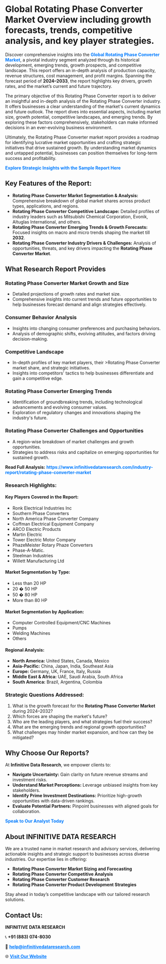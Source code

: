 <h1>Global Rotating Phase Converter Market Overview including growth forecasts, trends, competitive analysis, and key player strategies.</h1>
<p>
Discover comprehensive insights into the 
<a href="https://www.infinitivedataresearch.com/industry-report/rotating-phase-converter-market" rel="dofollow" style="color: #007BFF; text-decoration: none;"><strong>Global Rotating Phase Converter Market</strong></a>, a pivotal industry segment analyzed through its historical development, emerging trends, growth prospects, and competitive landscape. This report offers an in-depth analysis of production capacity, revenue structures, cost management, and profit margins. Spanning the forecast period of <strong>2024–2033</strong>, the report highlights key drivers, growth rates, and the market’s current and future trajectory.
</p>
<p>
The primary objective of this Rotating Phase Converter report is to deliver an insightful and in-depth analysis of the Rotating Phase Converter industry. It offers businesses a clear understanding of the market's current dynamics and future outlook. The report dives into essential aspects, including market size, growth potential, competitive landscapes, and emerging trends. By exploring these factors comprehensively, stakeholders can make informed decisions in an ever-evolving business environment.
</p>
<p>
Ultimately, the Rotating Phase Converter market report provides a roadmap for identifying lucrative market opportunities and crafting strategic initiatives that drive sustained growth. By understanding market dynamics and untapped potential, businesses can position themselves for long-term success and profitability.
</p>
<p>
<a href="https://www.infinitivedataresearch.com/request-sample/reportId=106428" style="color: #007BFF; text-decoration: none;"><strong>Explore Strategic Insights with the Sample Report Here</strong></a>
</p>

<h2>Key Features of the Report:</h2>
<ul>
<li><strong>Rotating Phase Converter Market Segmentation & Analysis:</strong> Comprehensive breakdown of global market shares across product types, applications, and regions.</li>
<li><strong>Rotating Phase Converter Competitive Landscape:</strong> Detailed profiles of industry leaders such as Mitsubishi Chemical Corporation, Evonik, Altuglas International, and others.</li>
<li><strong>Rotating Phase Converter Emerging Trends & Growth Forecasts:</strong> Focused insights on macro and micro trends shaping the market till <strong>2032</strong>.</li>
<li><strong>Rotating Phase Converter Industry Drivers & Challenges:</strong> Analysis of opportunities, threats, and key drivers impacting the <strong>Rotating Phase Converter Market</strong>.</li>
</ul>

<h2>What Research Report Provides</h2>
<h3>Rotating Phase Converter Market Growth and Size</h3>
<ul>
<li>Detailed projections of growth rates and market size.</li>
<li>Comprehensive insights into current trends and future opportunities to help businesses forecast demand and align strategies effectively.</li>
</ul>

<h3>Consumer Behavior Analysis</h3>
<ul>
<li>Insights into changing consumer preferences and purchasing behaviors.</li>
<li>Analysis of demographic shifts, evolving attitudes, and factors driving decision-making.</li>
</ul>

<h3>Competitive Landscape</h3>
<ul>
<li>In-depth profiles of key market players, their >Rotating Phase Converter market share, and strategic initiatives.</li>
<li>Insights into competitors' tactics to help businesses differentiate and gain a competitive edge.</li>
</ul>

<h3>Rotating Phase Converter Emerging Trends</h3>
<ul>
<li>Identification of groundbreaking trends, including technological advancements and evolving consumer values.</li>
<li>Exploration of regulatory changes and innovations shaping the industry's future.</li>
</ul>

<h3>Rotating Phase Converter Challenges and Opportunities</h3>
<ul>
<li>A region-wise breakdown of market challenges and growth opportunities.</li>
<li>Strategies to address risks and capitalize on emerging opportunities for sustained growth.</li>
</ul>
<p><strong>Read Full Analysis:</strong> <a href="https://www.infinitivedataresearch.com/industry-report/rotating-phase-converter-market" rel="dofollow" style="color: #007BFF; text-decoration: none;"><strong>https://www.infinitivedataresearch.com/industry-report/rotating-phase-converter-market</strong></a></p>
<h3>Research Highlights:</h3>
<h4>Key Players Covered in the Report:</h4>
<ul><li>Ronk Electrical Industries Inc</li><li>Southern Phase Converters</li><li>North America Phase Converter Company</li><li>Coffman Electrical Equipment Company</li><li>ARCO Electric Products</li><li>Martin Electric</li><li>Tower Electric Motor Company</li><li>PhazeMeister Rotary Phaze Converters</li><li>Phase-A-Matic.</li><li>Steelman Industries</li><li>Willett Manufacturing Ltd</li></ul>
<h4>Market Segmentation by Type:</h4>
<ul><li>Less than 20 HP</li><li>20 � 50 HP</li><li>50 � 80 HP</li><li>More than 80 HP</li></ul>
<h4>Market Segmentation by Application:</h4>
<ul><li>Computer Controlled Equipment/CNC Machines</li><li>Pumps</li><li>Welding Machines</li><li>Others</li></ul>

<h4>Regional Analysis:</h4>
<ul>
<li><strong>North America:</strong> United States, Canada, Mexico</li>
<li><strong>Asia-Pacific:</strong> China, Japan, India, Southeast Asia</li>
<li><strong>Europe:</strong> Germany, UK, France, Italy, Russia</li>
<li><strong>Middle East & Africa:</strong> UAE, Saudi Arabia, South Africa</li>
<li><strong>South America:</strong> Brazil, Argentina, Colombia</li>
</ul>

<h3>Strategic Questions Addressed:</h3>
<ol>
<li>What is the growth forecast for the <strong>Rotating Phase Converter Market</strong> during 2024–2032?</li>
<li>Which forces are shaping the market's future?</li>
<li>Who are the leading players, and what strategies fuel their success?</li>
<li>What are the emerging trends and regional growth opportunities?</li>
<li>What challenges may hinder market expansion, and how can they be mitigated?</li>
</ol>

<h2>Why Choose Our Reports?</h2>
<p>At <strong>Infinitive Data Research</strong>, we empower clients to:</p>
<ul>
<li><strong>Navigate Uncertainty:</strong> Gain clarity on future revenue streams and investment risks.</li>
<li><strong>Understand Market Perceptions:</strong> Leverage unbiased insights from key stakeholders.</li>
<li><strong>Identify Prime Investment Destinations:</strong> Prioritize high-growth opportunities with data-driven rankings.</li>
<li><strong>Evaluate Potential Partners:</strong> Pinpoint businesses with aligned goals for collaboration.</li>
</ul>
<p><a href="https://www.infinitivedataresearch.com/industry-report/rotating-phase-converter-market" rel="dofollow" style="color: #007BFF; text-decoration: none;"><strong>Speak to Our Analyst Today</strong></a></p>

<h2>About INFINITIVE DATA RESEARCH</h2>
<p>We are a trusted name in market research and advisory services, delivering actionable insights and strategic support to businesses across diverse industries. Our expertise lies in offering:</p>
<ul>
<li><strong>Rotating Phase Converter Market Sizing and Forecasting</strong></li>
<li><strong>Rotating Phase Converter Competitive Analysis</strong></li>
<li><strong>Rotating Phase Converter Customer Research</strong></li>
<li><strong>Rotating Phase Converter Product Development Strategies</strong></li>
</ul>
<p>Stay ahead in today’s competitive landscape with our tailored research solutions.</p>

<h2>Contact Us:</h2>
<p><strong>INFINITIVE DATA RESEARCH</strong></p>
<p>📞 <strong>+91 (883) 074-8030</strong></p>
<p>📧 <strong><a href="mailto:help@infinitivedataresearch.com" style="color: #007BFF;">help@infinitivedataresearch.com</a></strong></p>
<p>🌐 <strong><a href="https://www.infinitivedataresearch.com" rel="dofollow" style="color: #007BFF;">Visit Our Website</a></strong></p>